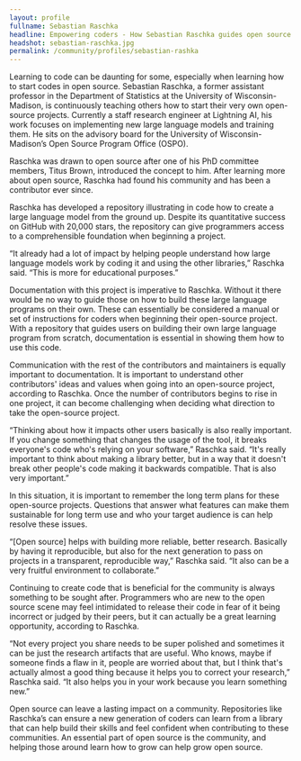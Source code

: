 ```yaml
---
layout: profile
fullname: Sebastian Raschka
headline: Empowering coders - How Sebastian Raschka guides open source education 
headshot: sebastian-raschka.jpg
permalink: /community/profiles/sebastian-rashka
--- 
```


Learning to code can be daunting for some, especially when learning how to start codes in open source. Sebastian Raschka, a former assistant professor in the Department of Statistics at the University of Wisconsin-Madison, is continuously teaching others how to start their very own open-source projects. Currently a staff research engineer at Lightning AI, his work focuses on implementing new large language models and training them. He sits on the advisory board for the University of Wisconsin-Madison’s Open Source Program Office (OSPO).

Raschka was drawn to open source after one of his PhD committee members, Titus Brown, introduced the concept to him. After learning more about open source, Raschka had found his community and has been a contributor ever since.

Raschka has developed a repository illustrating in code how to create a large language model from the ground up. Despite its quantitative success on GitHub with 20,000 stars, the repository can give programmers access to a comprehensible foundation when beginning a project.

“It already had a lot of impact by helping people understand how large language models work by coding it and using the other libraries,” Raschka said. “This is more for educational purposes.”

Documentation with this project is imperative to Raschka. Without it there would be no way to guide those on how to build these large language programs on their own. These can essentially be considered a manual or set of instructions for coders when beginning their open-source project. With a repository that guides users on building their own large language program from scratch, documentation is essential in showing them how to use this code.

Communication with the rest of the contributors and maintainers is equally important to documentation. It is important to understand other contributors' ideas and values when going into an open-source project, according to Raschka. Once the number of contributors begins to rise in one project, it can become challenging when deciding what direction to take the open-source project.

“Thinking about how it impacts other users basically is also really important. If you change something that changes the usage of the tool, it breaks everyone's code who's relying on your software,” Raschka said. “It's really important to think about making a library better, but in a way that it doesn't break other people's code making it backwards compatible. That is also very important.”

In this situation, it is important to remember the long term plans for these open-source projects. Questions that answer what features can make them sustainable for long term use and who your target audience is can help resolve these issues.

“[Open source] helps with building more reliable, better research. Basically by having it reproducible, but also for the next generation to pass on projects in a transparent, reproducible way,” Raschka said. “It also can be a very fruitful environment to collaborate.”

Continuing to create code that is beneficial for the community is always something to be sought after. Programmers who are new to the open source scene may feel intimidated to release their code in fear of it being incorrect or judged by their peers, but it can actually be a great learning opportunity, according to Raschka. 

“Not every project you share needs to be super polished and sometimes it can be just the research artifacts that are useful. Who knows, maybe if someone finds a flaw in it, people are worried about that, but I think that's actually almost a good thing because it helps you to correct your research,” Raschka said. “It also helps you in your work because you learn something new.” 

Open source can leave a lasting impact on a community. Repositories like Raschka’s can ensure a new generation of coders can learn from a library that can help build their skills and feel confident when contributing to these communities. An essential part of open source is the community, and helping those around learn how to grow can help grow open source. 